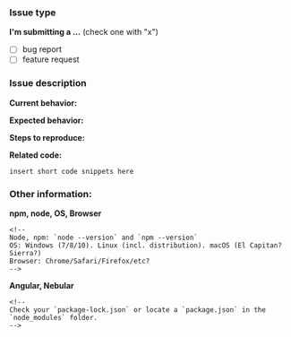 <!--
We will close this issue if you don't provide the needed information.

Please remember, the github issues is __NOT__ for support requests and general questions. It is for bugs and feature requests only.
Please read https://github.com/akveo/nebular/blob/master/CONTRIBUTING.md and search
existing issues (both open and closed) prior to opening any new issue and ensure you follow the instructions therein.
-->

### Issue type

**I'm submitting a ...**  (check one with "x")

* [ ] bug report
* [ ] feature request

### Issue description

**Current behavior:**
<!-- Describe how the bug manifests. -->

**Expected behavior:**
<!-- Describe what the behavior would be without the bug. -->

**Steps to reproduce:**
<!--  Please explain the steps required to duplicate the issue, especially if you are able to provide a sample application. -->

**Related code:**
<!-- 
If you are able to illustrate the bug or feature request with an example, please provide a sample application via one of the following means:

A sample application via GitHub

StackBlitz (https://stackblitz.com)

Plunker (http://plnkr.co/edit/cpeRJs?p=preview)

-->

```
insert short code snippets here
```

### Other information:

**npm, node, OS, Browser**
```
<!--
Node, npm: `node --version` and `npm --version`
OS: Windows (7/8/10). Linux (incl. distribution). macOS (El Capitan? Sierra?)
Browser: Chrome/Safari/Firefox/etc?
-->
```

**Angular, Nebular**
```
<!--
Check your `package-lock.json` or locate a `package.json` in the `node_modules` folder.
-->
```
